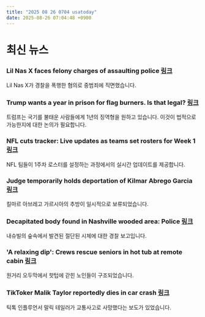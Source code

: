 ```yaml
---
title: "2025 08 26 0704 usatoday"
date: 2025-08-26 07:04:48 +0900
---
```


# 최신 뉴스

### Lil Nas X faces felony charges of assaulting police [링크](https://www.usatoday.com/story/entertainment/celebrities/2025/08/25/lil-nas-x-charges-felonies-arrest/85821473007/)
Lil Nas X가 경찰을 폭행한 혐의로 중범죄에 직면했습니다.
### Trump wants a year in prison for flag burners. Is that legal? [링크](https://www.usatoday.com/story/news/politics/2025/08/25/trump-order-flag-burning/85814959007/)
트럼프는 국기를 불태운 사람들에게 1년의 징역형을 원하고 있습니다. 이것이 법적으로 가능한지에 대한 논의가 필요합니다.
### NFL cuts tracker: Live updates as teams set rosters for Week 1 [링크](https://www.usatoday.com/story/sports/nfl/2025/08/25/nfl-cuts-roster-tracker-2025-teams-releases-players/85765108007/)
NFL 팀들이 1주차 로스터를 설정하는 과정에서의 실시간 업데이트를 제공합니다.
### Judge temporarily holds deportation of Kilmar Abrego Garcia [링크](https://www.usatoday.com/story/news/nation/2025/08/25/kilmar-abrego-garcia-detained-ice/85813700007/)
킬마르 아브레고 가르시아의 추방이 일시적으로 보류되었습니다.
### Decapitated body found in Nashville wooded area: Police [링크](https://www.usatoday.com/story/news/crime/2025/08/25/decapitated-body-found-waffle-house-nashville-tennessee/85817097007/)
내슈빌의 숲속에서 발견된 절단된 시체에 대한 경찰 보고입니다.
### 'A relaxing dip': Crews rescue seniors in hot tub at remote cabin [링크](https://www.usatoday.com/story/news/nation/2025/08/25/elderly-women-rescued-cabin-kentucky-hot-tub/85813964007/)
원거리 오두막에서 핫텁에 갇힌 노인들이 구조되었습니다.
### TikToker Malik Taylor reportedly dies in car crash [링크](https://www.usatoday.com/story/entertainment/2025/08/25/malik-taylor-tiktok-influencer-dies-car-crash-nc/85813103007/)
틱톡 인플루언서 말릭 테일러가 교통사고로 사망했다는 보도가 있었습니다.
